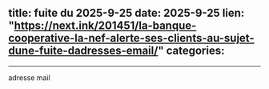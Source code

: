  
title:  fuite du 2025-9-25
date: 2025-9-25
lien: "https://next.ink/201451/la-banque-cooperative-la-nef-alerte-ses-clients-au-sujet-dune-fuite-dadresses-email/"
categories:
  - 
---

adresse mail


